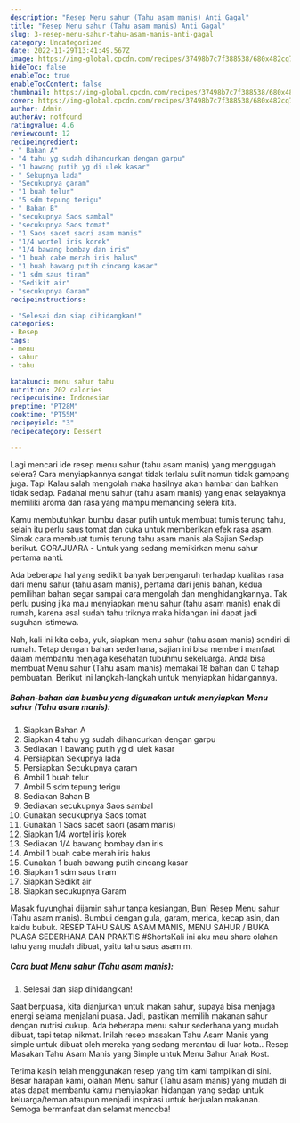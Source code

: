 ```yaml
---
description: "Resep Menu sahur (Tahu asam manis) Anti Gagal"
title: "Resep Menu sahur (Tahu asam manis) Anti Gagal"
slug: 3-resep-menu-sahur-tahu-asam-manis-anti-gagal
category: Uncategorized
date: 2022-11-29T13:41:49.567Z
image: https://img-global.cpcdn.com/recipes/37498b7c7f388538/680x482cq70/menu-sahur-tahu-asam-manis-foto-resep-utama.jpg
hideToc: false
enableToc: true
enableTocContent: false
thumbnail: https://img-global.cpcdn.com/recipes/37498b7c7f388538/680x482cq70/menu-sahur-tahu-asam-manis-foto-resep-utama.jpg
cover: https://img-global.cpcdn.com/recipes/37498b7c7f388538/680x482cq70/menu-sahur-tahu-asam-manis-foto-resep-utama.jpg
author: Admin
authorAv: notfound
ratingvalue: 4.6
reviewcount: 12
recipeingredient:
- " Bahan A"
- "4 tahu yg sudah dihancurkan dengan garpu"
- "1 bawang putih yg di ulek kasar"
- " Sekupnya lada"
- "Secukupnya garam"
- "1 buah telur"
- "5 sdm tepung terigu"
- " Bahan B"
- "secukupnya Saos sambal"
- "secukupnya Saos tomat"
- "1 Saos sacet saori asam manis"
- "1/4 wortel iris korek"
- "1/4 bawang bombay dan iris"
- "1 buah cabe merah iris halus"
- "1 buah bawang putih cincang kasar"
- "1 sdm saus tiram"
- "Sedikit air"
- "secukupnya Garam"
recipeinstructions:

- "Selesai dan siap dihidangkan!"
categories:
- Resep
tags:
- menu
- sahur
- tahu

katakunci: menu sahur tahu 
nutrition: 202 calories
recipecuisine: Indonesian
preptime: "PT28M"
cooktime: "PT55M"
recipeyield: "3"
recipecategory: Dessert

---
```



Lagi mencari ide resep menu sahur (tahu asam manis) yang menggugah selera? Cara menyiapkannya sangat tidak terlalu sulit namun tidak gampang juga. Tapi Kalau salah mengolah maka hasilnya akan hambar dan bahkan tidak sedap. Padahal menu sahur (tahu asam manis) yang enak selayaknya memiliki aroma dan rasa yang mampu memancing selera kita.


Kamu membutuhkan bumbu dasar putih untuk membuat tumis terung tahu, selain itu perlu saus tomat dan cuka untuk memberikan efek rasa asam. Simak cara membuat tumis terung tahu asam manis ala Sajian Sedap berikut. GORAJUARA - Untuk yang sedang memikirkan menu sahur pertama nanti.

Ada beberapa hal yang sedikit banyak berpengaruh terhadap kualitas rasa dari menu sahur (tahu asam manis), pertama dari jenis bahan, kedua pemilihan bahan segar sampai cara mengolah dan menghidangkannya. Tak perlu pusing jika mau menyiapkan menu sahur (tahu asam manis) enak di rumah, karena asal sudah tahu triknya maka hidangan ini dapat jadi suguhan istimewa.


Nah, kali ini kita coba, yuk, siapkan menu sahur (tahu asam manis) sendiri di rumah. Tetap dengan bahan sederhana, sajian ini bisa memberi manfaat dalam membantu menjaga kesehatan tubuhmu sekeluarga. Anda bisa membuat Menu sahur (Tahu asam manis) memakai 18 bahan dan 0 tahap pembuatan. Berikut ini langkah-langkah untuk menyiapkan hidangannya.

<!--inarticleads1-->

##### Bahan-bahan dan bumbu yang digunakan untuk menyiapkan Menu sahur (Tahu asam manis):

1. Siapkan  Bahan A
1. Siapkan 4 tahu yg sudah dihancurkan dengan garpu
1. Sediakan 1 bawang putih yg di ulek kasar
1. Persiapkan  Sekupnya lada
1. Persiapkan Secukupnya garam
1. Ambil 1 buah telur
1. Ambil 5 sdm tepung terigu
1. Sediakan  Bahan B
1. Sediakan secukupnya Saos sambal
1. Gunakan secukupnya Saos tomat
1. Gunakan 1 Saos sacet saori (asam manis)
1. Siapkan 1/4 wortel iris korek
1. Sediakan 1/4 bawang bombay dan iris
1. Ambil 1 buah cabe merah iris halus
1. Gunakan 1 buah bawang putih cincang kasar
1. Siapkan 1 sdm saus tiram
1. Siapkan Sedikit air
1. Siapkan secukupnya Garam


Masak fuyunghai dijamin sahur tanpa kesiangan, Bun! Resep Menu sahur (Tahu asam manis). Bumbui dengan gula, garam, merica, kecap asin, dan kaldu bubuk. RESEP TAHU SAUS ASAM MANIS, MENU SAHUR / BUKA PUASA SEDERHANA DAN PRAKTIS #ShortsKali ini aku mau share olahan tahu yang mudah dibuat, yaitu tahu saus asam m. 

<!--inarticleads2-->

##### Cara buat Menu sahur (Tahu asam manis):


1. Selesai dan siap dihidangkan!

Saat berpuasa, kita dianjurkan untuk makan sahur, supaya bisa menjaga energi selama menjalani puasa. Jadi, pastikan memilih makanan sahur dengan nutrisi cukup. Ada beberapa menu sahur sederhana yang mudah dibuat, tapi tetap nikmat. Inilah resep masakan Tahu Asam Manis yang simple untuk dibuat oleh mereka yang sedang merantau di luar kota.. Resep Masakan Tahu Asam Manis yang Simple untuk Menu Sahur Anak Kost. 

Terima kasih telah menggunakan resep yang tim kami tampilkan di sini. Besar harapan kami, olahan Menu sahur (Tahu asam manis) yang mudah di atas dapat membantu kamu menyiapkan hidangan yang sedap untuk keluarga/teman ataupun menjadi inspirasi untuk berjualan makanan. Semoga bermanfaat dan selamat mencoba!
